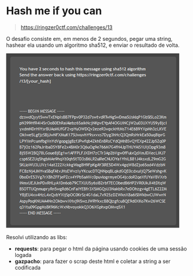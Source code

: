 # Hash me if you can

> https://ringzer0ctf.com/challenges/13

O desafio consiste em, em menos de 2 segundos, pegar uma string, hashear ela usando um algoritmo sha512, e enviar o resultado de volta.

![print](https://github.com/renanstd/ringzer0ctf-challenges/blob/main/hash_me_please/images/challenge.png)

Resolvi utilizando as libs:
- **requests**: para pegar o html da página usando cookies de uma sessão logada
- **gazpacho**: para fazer o scrap deste html e coletar a string a ser codificada

